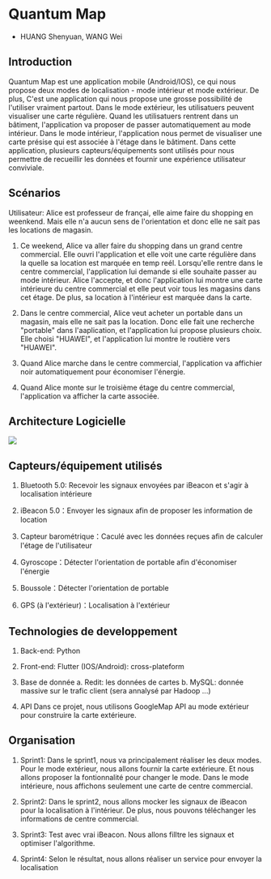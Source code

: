 # Quantum Map

- HUANG Shenyuan, WANG Wei

## Introduction 

Quantum Map est une application mobile (Android/IOS), ce qui nous propose deux modes de localisation - mode intérieur et mode extérieur. De plus, C'est une application qui nous propose une grosse possibilité de l'utiliser vraiment partout. Dans le mode extérieur, les utilisatuers peuvent visualiser une carte régulière. Quand les utilisatuers rentrent dans un bâtiment, l'application va proposer de passer automatiquement au mode intérieur. Dans le mode intérieur, l'application nous permet de visualiser une carte présise qui est associée à l'étage dans le bâtiment. Dans cette application, plusieurs capteurs/équipements sont utilisés pour nous permettre de recueillir les données et fournir une expérience utilisateur conviviale.
 
## Scénarios 

Utilisateur: Alice est professeur de françai, elle aime faire du shopping en weenkend. Mais elle n'a aucun sens de l'orientation et donc elle ne sait pas les locations de magasin. 

1. Ce weekend, Alice va aller faire du shopping dans un grand centre commercial. Elle ouvri l'application et elle voit une carte régulière dans la quelle sa location est marquée en temp reél. Lorsqu'elle rentre dans le centre commercial, l'application lui demande si elle souhaite passer au mode intérieur. Alice l'accepte, et donc l'application lui montre une carte intérieure du centre commercial et elle peut voir tous les magasins dans cet étage.
De plus, sa location à l'intérieur est marquée dans la carte. 

2. Dans le centre commercial, Alice veut acheter un portable dans un magasin, mais elle ne sait pas la location. Donc elle fait une recherche "portable" dans l'aaplication, et l'application lui propose plusieurs choix. Elle choisi "HUAWEI", et l'application lui montre le routière vers "HUAWEI".

3. Quand Alice marche dans le centre commercial, l'application va affichier noir automatiquement pour économiser l'énergie. 

4. Quand Alice monte sur le troisième étage du centre commercial, l'application va afficher la carte associée. 

## Architecture Logicielle

![](https://github.com/huangshenyuan-unice/ELIM_2019/blob/b9cbb51e9d9632e51b8c2b86bb3b5e369837fae9/doc/dessin_Architecture.jpg?raw=true)
## Capteurs/équipement utilisés 

1. Bluetooth 5.0: Recevoir les signaux envoyées par iBeacon et s'agir à localisation intérieure

2. iBeacon 5.0：Envoyer les signaux afin de proposer les information de location

3. Capteur barométrique：Caculé avec les données reçues afin de calculer l'étage de l'utilisateur

4. Gyroscope：Détecter l'orientation de portable afin d'économiser l'énergie

5. Boussole：Détecter l'orientation de portable

6. GPS (à l'extérieur)：Localisation à l'extérieur

## Technologies de developpement

1. Back-end: Python

2. Front-end: Flutter (IOS/Android): cross-plateform

3. Base de donnée
    a. Redit: les données de cartes
    b. MySQL: donnée massive sur le trafic client (sera annalysé par Hadoop ...)
    
4. API
   Dans ce projet, nous utilisons GoogleMap API  au mode extérieur pour construire la carte extérieure. 
   
## Organisation 

1. Sprint1: Dans le sprint1, nous va principalement réaliser les deux modes. Pour le mode extérieur, nous allons fournir la carte extérieure. Et nous allons proposer la fontionnalité pour changer le mode. Dans le mode intérieure, nous affichons seulement une carte de centre commercial.  

2. Sprint2: Dans le sprint2, nous allons mocker les signaux de iBeacon pour la localisation à l'intérieur. De plus, nous pouvons téléchanger les informations de centre commercial.

3. Sprint3: Test avec vrai iBeacon. Nous allons filltre les signaux et optimiser l'algorithme.

4. Sprint4: Selon le résultat, nous allons réaliser un service pour envoyer la localisation 

